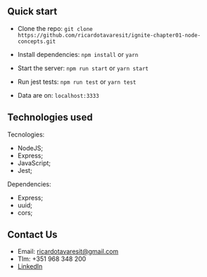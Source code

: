 ## Quick start

- Clone the repo: `git clone https://github.com/ricardotavaresit/ignite-chapter01-node-concepts.git`

- Install dependencies: `npm install` or `yarn`

- Start the server: `npm run start` or `yarn start`

- Run jest tests: `npm run test` or `yarn test`

- Data are on: `localhost:3333`

## Technologies used

Tecnologies:

- NodeJS;
- Express;
- JavaScript;
- Jest;

Dependencies:

- Express;
- uuid;
- cors;

## Contact Us

- Email: ricardotavaresit@gmail.com
- Tlm: +351 968 348 200
- [LinkedIn](https://www.linkedin.com/in/ricardotavaresit/)

